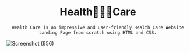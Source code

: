 <div align="center">
  <h1>Health👨🏻‍⚕️Care</h1>
  
  `Health Care is an impressive and user-friendly Health Care Website Landing Page from scratch using HTML and CSS.`
</div>

![Screenshot (956)](https://github.com/pankajproject/Health-Care/assets/171322124/9a0bfdf7-6010-49b8-bc9f-0f990a388ddb)

